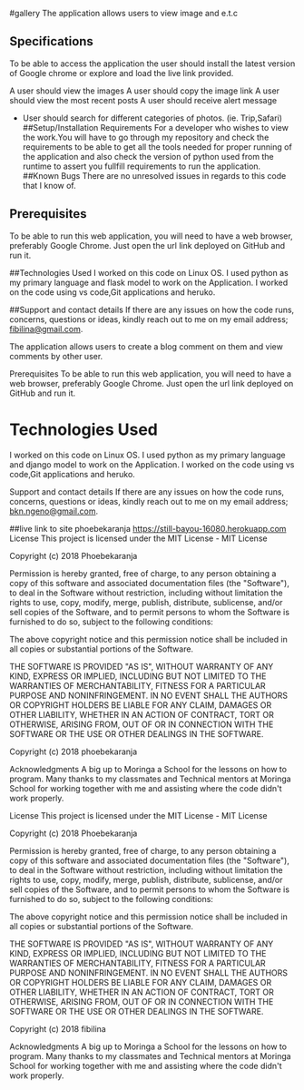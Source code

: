 #gallery
The application allows users to view image and e.t.c

## Specifications
To be able to access the application the user should install the latest version of Google chrome or explore and load the live link provided.

A user should view the images
A user should copy the image link
A user should view the most recent posts
A user should receive alert message
+ User should search for different categories of photos. (ie. Trip,Safari)
##Setup/Installation Requirements
For a developer who wishes to view the work.You will have to go through my repository and check the requirements to be able to get all the tools needed for proper running of the application and also check the version of python used from the runtime to assert you fullfill requirements to run the application.
##Known Bugs
There are no unresolved issues in regards to this code that I know of.

## Prerequisites
To be able to run this web application, you will need to have a web browser, preferably Google Chrome. Just open the url link deployed on GitHub and run it.

##Technologies Used
I worked on this code on Linux OS. I used python as my primary language and flask model to work on the Application. I worked on the code using vs code,Git applications and heruko.

##Support and contact details
If there are any issues on how the code runs, concerns, questions or ideas, kindly reach out to me on my email address; fibilina@gmail.com.


The application allows users to create a blog comment on them and view comments by other user.


Prerequisites
To be able to run this web application, you will need to have a web browser, preferably Google Chrome. Just open the url link deployed on GitHub and run it.

# Technologies Used
   I worked on this code on Linux OS. I used python as my primary language and django model to work on the Application. I worked on  the code using vs code,Git applications and heruko.


Support and contact details
If there are any issues on how the code runs, concerns, questions or ideas, kindly reach out to me on my email address; bkn.ngeno@gmail.com.

##live link to site
phoebekaranja
https://still-bayou-16080.herokuapp.com
License
This project is licensed under the MIT License - MIT License

Copyright (c) 2018 Phoebekaranja

Permission is hereby granted, free of charge, to any person obtaining a copy of this software and associated documentation files (the "Software"), to deal in the Software without restriction, including without limitation the rights to use, copy, modify, merge, publish, distribute, sublicense, and/or sell copies of the Software, and to permit persons to whom the Software is furnished to do so, subject to the following conditions:

The above copyright notice and this permission notice shall be included in all copies or substantial portions of the Software.

THE SOFTWARE IS PROVIDED "AS IS", WITHOUT WARRANTY OF ANY KIND, EXPRESS OR IMPLIED, INCLUDING BUT NOT LIMITED TO THE WARRANTIES OF MERCHANTABILITY, FITNESS FOR A PARTICULAR PURPOSE AND NONINFRINGEMENT. IN NO EVENT SHALL THE AUTHORS OR COPYRIGHT HOLDERS BE LIABLE FOR ANY CLAIM, DAMAGES OR OTHER LIABILITY, WHETHER IN AN ACTION OF CONTRACT, TORT OR OTHERWISE, ARISING FROM, OUT OF OR IN CONNECTION WITH THE SOFTWARE OR THE USE OR OTHER DEALINGS IN THE SOFTWARE.

Copyright (c) 2018 phoebekaranja

Acknowledgments
A big up to Moringa a School for the lessons on how to program.
Many thanks to my classmates and Technical mentors at Moringa School for working together with me and assisting where the code didn't work properly.

License
This project is licensed under the MIT License - MIT License

Copyright (c) 2018 Phoebekaranja

Permission is hereby granted, free of charge, to any person obtaining a copy of this software and associated documentation files (the "Software"), to deal in the Software without restriction, including without limitation the rights to use, copy, modify, merge, publish, distribute, sublicense, and/or sell copies of the Software, and to permit persons to whom the Software is furnished to do so, subject to the following conditions:

The above copyright notice and this permission notice shall be included in all copies or substantial portions of the Software.

THE SOFTWARE IS PROVIDED "AS IS", WITHOUT WARRANTY OF ANY KIND, EXPRESS OR IMPLIED, INCLUDING BUT NOT LIMITED TO THE WARRANTIES OF MERCHANTABILITY, FITNESS FOR A PARTICULAR PURPOSE AND NONINFRINGEMENT. IN NO EVENT SHALL THE AUTHORS OR COPYRIGHT HOLDERS BE LIABLE FOR ANY CLAIM, DAMAGES OR OTHER LIABILITY, WHETHER IN AN ACTION OF CONTRACT, TORT OR OTHERWISE, ARISING FROM, OUT OF OR IN CONNECTION WITH THE SOFTWARE OR THE USE OR OTHER DEALINGS IN THE SOFTWARE.

Copyright (c) 2018 fibilina

Acknowledgments
A big up to Moringa a School for the lessons on how to program.
Many thanks to my classmates and Technical mentors at Moringa School for working together with me and assisting where the code didn't work properly.
